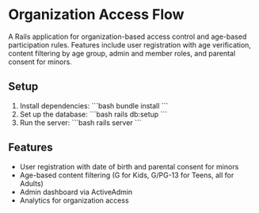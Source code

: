 # Organization Access Flow

A Rails application for organization-based access control and age-based participation rules. Features include user registration with age verification, content filtering by age group, admin and member roles, and parental consent for minors.

## Setup
1. Install dependencies:
   \`\`\`bash
   bundle install
   \`\`\`
2. Set up the database:
   \`\`\`bash
   rails db:setup
   \`\`\`
3. Run the server:
   \`\`\`bash
   rails server
   \`\`\`

## Features
- User registration with date of birth and parental consent for minors
- Age-based content filtering (G for Kids, G/PG-13 for Teens, all for Adults)
- Admin dashboard via ActiveAdmin
- Analytics for organization access
